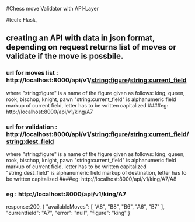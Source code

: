 #Chess move Validator with API-Layer

#tech: Flask,

## creating an API with data in json format, depending on request returns list of moves or validate if the move is possbile.

### url for moves list : http://localhost:8000/api/v1/<string:figure>/<string:current_field>
where
"string:figure"
is a name of the figure given as follows: king, queen, rook, bischop, knight, pawn 
"string:current_field"
is alphanumeric field markup of current field, letter has to be written capitalized
####eg: http://localhost:8000/api/v1/king/A7

### url for validation : http://localhost:8000/api/v1/<string:figure>/<string:current_field>/<string:dest_field>
where
"string:figure"
is a name of the figure given as follows: king, queen, rook, bischop, knight, pawn 
"string:current_field"
is alphanumeric field markup of current field, letter has to be written capitalized
"string:dest_field" is alphanumeric field markup of destination, letter has to be written capitalized
####eg: http://localhost:8000/api/v1/king/A7/A8

### eg : http://localhost:8000/api/v1/king/A7
response:200, {
  "availableMoves": [
    "A8", 
    "B8", 
    "B6", 
    "A6", 
    "B7"
  ], 
  "currentfield": "A7", 
  "error": "null", 
  "figure": "king"
}
